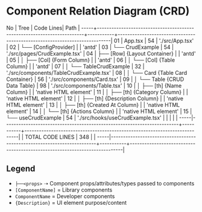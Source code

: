 # Component Relation Diagram (CRD)


No   | Tree                                                                   | Code Lines|     Path                                                                  |
-----+------------------------------------------------------------------------+-----------+---------------------------------------------------------------------------|
01   | App.tsx                                                                |   54      |     './src/App.tsx'                                                       |
02   | └── [ConfigProvider]                                                   |           |     'antd'                                                                | 
03   |     └── CrudExample                                                    |   54      |     './src/pages/CrudExample.tsx'                                         |
04   |         ├── [Row] {Layout Container}                                   |           |     'antd'                                                                |
05   |         │   ├── [Col] {Form Column}                                    |           |     'antd'                                                                |
06   |         │   └── [Col] {Table Column}                                   |           |     'antd'                                                                |
07   |         │       └── TableCrudExample                                   |   32      |     './src/components/TableCrudExample.tsx'                               |
08   |         │           └── Card {Table Card Container}                    |   56      |     './src/components/Card.tsx'                                           |
09   |         │               └── Table {CRUD Data Table}                    |   98      |     './src/components/Table.tsx'                                          |
10   |         │                   ├── [th] {Name Column}                     |           |     'native HTML element'                                                 |
11   |         │                   ├── [th] {Category Column}                 |           |     'native HTML element'                                                 |
12   |         │                   ├── [th] {Description Column}              |           |     'native HTML element'                                                 |
13   |         │                   ├── [th] {Created At Column}               |           |     'native HTML element'                                                 |
14   |         │                   └── [th] {Actions Column}                  |           |     'native HTML element'                                                 |
15   |         └── useCrudExample                                             |   54      |     './src/hooks/useCrudExample.tsx'                                      |
     |                                                                        |           |                                                                           |
-----|------------------------------------------------------------------------+-----------+---------------------------------------------------------------------------|
     |                                                       TOTAL CODE LINES |   348     |                                                                           |
-----|------------------------------------------------------------------------+-----------+---------------------------------------------------------------------------|

## Legend                

- `├──<props>` ➝ Component props/attributes/types passed to components
- `[ComponentName]` = Library components
- `ComponentName` = Developer components
- `{Description}` = UI element purpose/content
  
